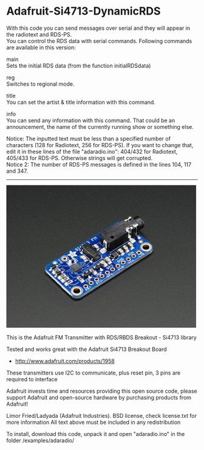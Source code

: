 # Adafruit-Si4713-DynamicRDS
With this code you can send messages over serial and they will appear in the radiotext and RDS-PS.<br/>
You can control the RDS data with serial commands. Following commands are available in this version:

main<br/>
Sets the initial RDS data (from the function initialRDSdata)<br/>

reg<br/>
Switches to regional mode.<br/>

title<br/>
You can set the artist & title information with this command.<br/>

info<br/>
You can send any information with this command. That could be an announcement, the name of the currently running show or something else.<br/>

Notice: The inputted text must be less than a specified number of characters (128 for Radiotext, 256 for RDS-PS). If you want to change that, edit it in these lines of the file "adaradio.ino": 404/432 for Radiotext, 405/433 for RDS-PS. Otherwise strings will get corrupted.<br/>
Notice 2: The number of RDS-PS messages is defined in the lines 104, 117 and 347.

<hr>
<a href="https://www.adafruit.com/product/1958"><img src="assets/board.jpg?raw=true" width="500px"></a>

This is the Adafruit FM Transmitter with RDS/RBDS Breakout - Si4713 library

Tested and works great with the Adafruit Si4713 Breakout Board 
* http://www.adafruit.com/products/1958

These transmitters use I2C to communicate, plus reset pin, 3 pins are required to interface

Adafruit invests time and resources providing this open source code, please support Adafruit and open-source hardware by purchasing products from Adafruit!

Limor Fried/Ladyada (Adafruit Industries).
BSD license, check license.txt for more information
All text above must be included in any redistribution

To install, download this code, unpack it and open "adaradio.ino" in the folder /examples/adaradio/
